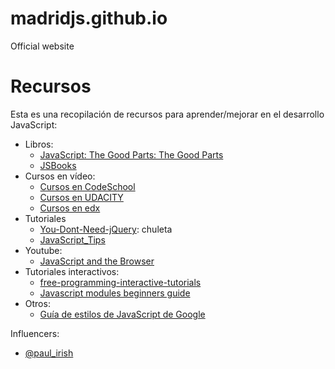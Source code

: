 # madridjs.github.io
Official website

# Recursos
Esta es una recopilación de recursos para aprender/mejorar en el desarrollo JavaScript:

* Libros:
  * [JavaScript: The Good Parts: The Good Parts](http://www.amazon.es/JavaScript-Good-Parts-ebook/dp/B0026OR2ZY/ref=sr_1_1?ie=UTF8&qid=1454058398&sr=8-1&keywords=douglas+crockford)
  * [JSBooks](http://jsbooks.revolunet.com/)
* Cursos en vídeo:
  * [Cursos en CodeSchool](https://www.codeschool.com/paths/javascript)  
  * [Cursos en UDACITY](https://www.udacity.com/courses/web-development)
  * [Cursos en edx](https://www.edx.org/course?search_query=javascript)
* Tutoriales
  *  [You-Dont-Need-jQuery](https://github.com/oneuijs/You-Dont-Need-jQuery): chuleta
  *  [JavaScript_Tips](https://developer.mozilla.org/en-US/docs/JavaScript_Tips)
* Youtube:
  * [JavaScript and the Browser](https://www.youtube.com/watch?v=dibzLw4wPms)
* Tutoriales interactivos:
  * [free-programming-interactive-tutorials](https://github.com/vhf/free-programming-books/blob/master/free-programming-interactive-tutorials-en.md#javascript)
  * [Javascript modules beginners guide](https://medium.freecodecamp.com/javascript-modules-a-beginner-s-guide-783f7d7a5fcc#.rsu9tsc1w)
* Otros:
  * [Guía de estilos de JavaScript de Google](http://google.github.io/styleguide/javascriptguide.xml)
  
Influencers:
* [@paul_irish](paul_irish)
